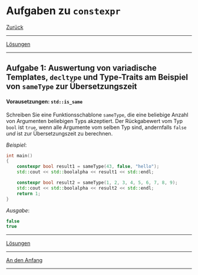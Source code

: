 # Aufgaben zu `constexpr`

[Zurück](Exercises.md)

---

[Lösungen](Exercises_14_ConstExpr.cpp)

---

## Aufgabe 1: Auswertung von variadische Templates, `decltype` und Type-Traits am Beispiel von `sameType` zur Übersetzungszeit

#### Vorausetzungen: `std::is_same`

Schreiben Sie eine Funktionsschablone `sameType`, die eine beliebige Anzahl von Argumenten
beliebigen Typs akzeptiert. Der Rückgabewert vom Typ `bool` ist `true`, wenn alle Argumente vom selben Typ
sind, andernfalls `false` *und* ist zur Übersetzungszeit zu berechnen.
 
*Beispiel*:

```cpp
int main() 
{
    constexpr bool result1 = sameType(43, false, "hello");
    std::cout << std::boolalpha << result1 << std::endl;

    constexpr bool result2 = sameType(1, 2, 3, 4, 5, 6, 7, 8, 9);
    std::cout << std::boolalpha << result2 << std::endl;
    return 1;
}
```

*Ausgabe*:

```cpp
false
true
```

---

[Lösungen](Exercises_14_ConstExpr.cpp)

---

[An den Anfang](#Aufgaben-zu-constexpr)

---
